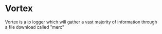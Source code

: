 # Vortex
Vortex is a ip logger which will gather a vast majority of information through a file download called "merc"
